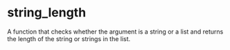 # string_length

A function that checks whether the argument is a string or a list and returns the length of the string or strings in the list.